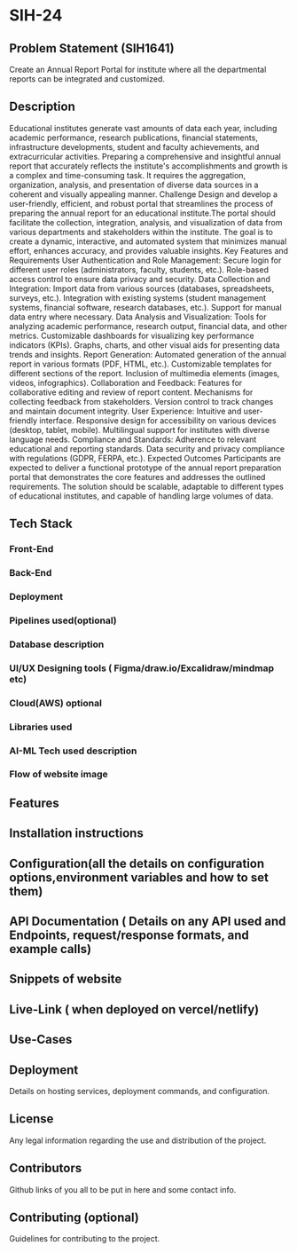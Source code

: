 ﻿# SIH-24

## Problem Statement (SIH1641)

Create an Annual Report Portal for institute where all the departmental reports can be integrated and customized.

## Description

Educational institutes generate vast amounts of data each year, including academic performance, research publications, financial statements, infrastructure developments, student and faculty achievements, and extracurricular activities. Preparing a comprehensive and insightful annual report that accurately reflects the institute's accomplishments and growth is a complex and time-consuming task. It requires the aggregation, organization, analysis, and presentation of diverse data sources in a coherent and visually appealing manner. Challenge Design and develop a user-friendly, efficient, and robust portal that streamlines the process of preparing the annual report for an educational institute.The portal should facilitate the collection, integration, analysis, and visualization of data from various departments and stakeholders within the institute. The goal is to create a dynamic, interactive, and automated system that minimizes manual effort, enhances accuracy, and provides valuable insights. Key Features and Requirements User Authentication and Role Management: Secure login for different user roles (administrators, faculty, students, etc.). Role-based access control to ensure data privacy and security. Data Collection and Integration: Import data from various sources (databases, spreadsheets, surveys, etc.). Integration with existing systems (student management systems, financial software, research databases, etc.). Support for manual data entry where necessary. Data Analysis and Visualization: Tools for analyzing academic performance, research output, financial data, and other metrics. Customizable dashboards for visualizing key performance indicators (KPIs). Graphs, charts, and other visual aids for presenting data trends and insights. Report Generation: Automated generation of the annual report in various formats (PDF, HTML, etc.). Customizable templates for different sections of the report. Inclusion of multimedia elements (images, videos, infographics). Collaboration and Feedback: Features for collaborative editing and review of report content. Mechanisms for collecting feedback from stakeholders. Version control to track changes and maintain document integrity. User Experience: Intuitive and user-friendly interface. Responsive design for accessibility on various devices (desktop, tablet, mobile). Multilingual support for institutes with diverse language needs. Compliance and Standards: Adherence to relevant educational and reporting standards. Data security and privacy compliance with regulations (GDPR, FERPA, etc.). Expected Outcomes Participants are expected to deliver a functional prototype of the annual report preparation portal that demonstrates the core features and addresses the outlined requirements. The solution should be scalable, adaptable to different types of educational institutes, and capable of handling large volumes of data.

## Tech Stack

### Front-End
### Back-End
### Deployment
### Pipelines used(optional)
### Database description
### UI/UX Designing tools ( Figma/draw.io/Excalidraw/mindmap etc)
### Cloud(AWS) optional
### Libraries used 
### AI-ML Tech used description
### Flow of website image



## Features 

## Installation instructions

## Configuration(all the details on configuration options,environment variables and how to set them)

## API Documentation ( Details on any API used and Endpoints, request/response formats, and example calls)

## Snippets of website 

## Live-Link ( when deployed on vercel/netlify)

## Use-Cases

## Deployment
Details on hosting services, deployment commands, and configuration.

## License
Any legal information regarding the use and distribution of the project.

## Contributors 
Github links of you all to be put in here and some contact info.

## Contributing (optional)
Guidelines for contributing to the project.



